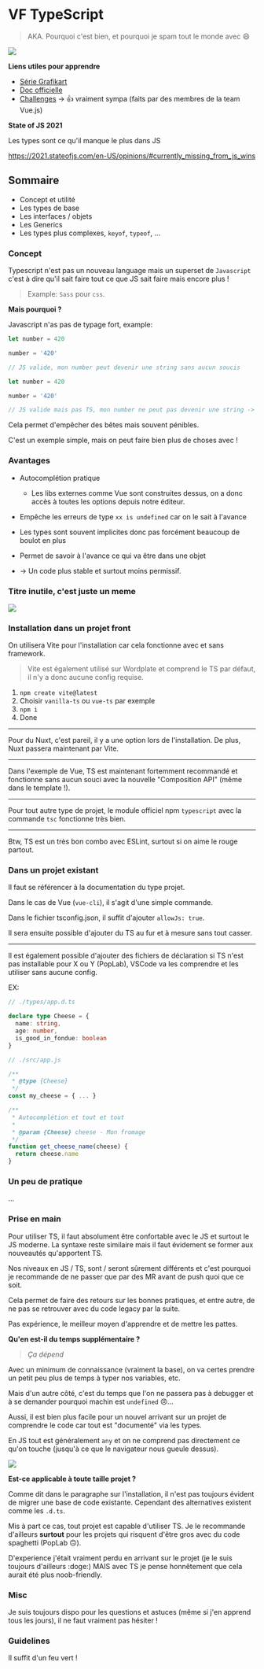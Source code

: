 # VF TypeScript

> AKA. Pourquoi c'est bien, et pourquoi je spam tout le monde avec 😄

![](https://pics.me.me/welcome-to-javascript-where-the-objects-are-made-up-and-13411868.png)

**Liens utiles pour apprendre**

- [Série Grafikart](https://www.youtube.com/watch?v=ffCIANfx_-0&list=PLjwdMgw5TTLX1tQ1qDNHTsy_lrkCt4VW3)
- [Doc officielle](https://www.typescriptlang.org/)
- [Challenges](https://github.com/type-challenges/type-challenges) -> 👍 vraiment sympa (faits par des membres de la team Vue.js)

**State of JS 2021**

Les types sont ce qu'il manque le plus dans JS

<https://2021.stateofjs.com/en-US/opinions/#currently_missing_from_js_wins>

## Sommaire

- Concept et utilité
- Les types de base
- Les interfaces / objets
- Les Generics
- Les types plus complexes, `keyof`, `typeof`, ...

### Concept

Typescript n'est pas un nouveau language mais un superset de `Javascript` c'est à dire qu'il sait faire tout ce que JS sait faire mais encore plus !

> Example: `Sass` pour `css`.

**Mais pourquoi ?**

Javascript n'as pas de typage fort, example:

```js
let number = 420

number = '420'

// JS valide, mon number peut devenir une string sans aucun soucis
```

```ts
let number = 420

number = '420'

// JS valide mais pas TS, mon number ne peut pas devenir une string -> Pas le droit en TS, un number reste un number -> Le fichier ne peut pas compiler
```

Cela permet d'empêcher des bêtes mais souvent pénibles.

C'est un exemple simple, mais on peut faire bien plus de choses avec !

### Avantages

- Autocomplétion pratique
  - Les libs externes comme Vue sont construites dessus, on a donc accès à toutes les options depuis notre éditeur.

- Empêche les erreurs de type `xx is undefined` car on le sait à l'avance
- Les types sont souvent implicites donc pas forcément beaucoup de boulot en plus
- Permet de savoir à l'avance ce qui va être dans une objet

- -> Un code plus stable et surtout moins permissif.

### Titre inutile, c'est juste un meme

![](https://external-content.duckduckgo.com/iu/?u=https%3A%2F%2Fdmitripavlutin.com%2Fstatic%2Ff3acca84aa642ed9f8591db27e382a90%2F5fd6b%2Ftypeof-5.jpg&f=1&nofb=1)

### Installation dans un projet front

On utilisera Vite pour l'installation car cela fonctionne avec et sans framework.

> Vite est également utilisé sur Wordplate et comprend le TS par défaut, il n'y a donc aucune config requise.

1. `npm create vite@latest`
2. Choisir `vanilla-ts` ou `vue-ts` par exemple
3. `npm i`
4. Done

---

Pour du Nuxt, c'est pareil, il y a une option lors de l'installation. De plus, Nuxt passera maintenant par Vite.

---

Dans l'exemple de Vue, TS est maintenant fortemment recommandé et fonctionne sans aucun souci avec la nouvelle "Composition API" (même dans le template !).

---

Pour tout autre type de projet, le module officiel npm `typescript` avec la commande `tsc` fonctionne très bien.

---

Btw, TS est un très bon combo avec ESLint, surtout si on aime le rouge partout.

### Dans un projet existant

Il faut se référencer à la documentation du type projet.

Dans le cas de Vue (`vue-cli`), il s'agit d'une simple commande.

Dans le fichier tsconfig.json, il suffit d'ajouter `allowJs: true`.

Il sera ensuite possible d'ajouter du TS au fur et à mesure sans tout casser.

---

Il est également possible d'ajouter des fichiers de déclaration si TS n'est pas installable pour X ou Y (PopLab), VSCode va les comprendre et les utiliser sans aucune config.

EX:

```ts
// ./types/app.d.ts

declare type Cheese = {
  name: string,
  age: number,
  is_good_in_fondue: boolean
}
```

```js
// ./src/app.js

/**
 * @type {Cheese}
 */
const my_cheese = { ... }

/**
 * Autocomplétion et tout et tout
 *
 * @param {Cheese} cheese - Mon fromage
 */
function get_cheese_name(cheese) {
  return cheese.name
}
```

### Un peu de pratique

...

### Prise en main

Pour utiliser TS, il faut absolument être confortable avec le JS et surtout le JS moderne. La syntaxe reste similaire mais il faut évidement se former aux nouveautés qu'apportent TS.

Nos niveaux en JS / TS, sont / seront sûrement différents et c'est pourquoi je recommande de ne passer que par des MR avant de push quoi que ce soit.

Cela permet de faire des retours sur les bonnes pratiques, et entre autre, de ne pas se retrouver avec du code legacy par la suite.

Pas expérience, le meilleur moyen d'apprendre et de mettre les pattes.

**Qu'en est-il du temps supplémentaire ?**

> *Ça dépend*

Avec un minimum de connaissance (vraiment la base), on va certes prendre un petit peu plus de temps à typer nos variables, etc.

Mais d'un autre côté, c'est du temps que l'on ne passera pas à debugger et à se demander pourquoi machin est `undefined` 😠...

Aussi, il est bien plus facile pour un nouvel arrivant sur un projet de comprendre le code car tout est "documenté" via les types.

En JS tout est généralement `any` et on ne comprend pas directement ce qu'on touche (jusqu'à ce que le navigateur nous gueule dessus).

![](https://external-content.duckduckgo.com/iu/?u=https%3A%2F%2Fi.redd.it%2Fd3b8tswrbxn31.jpg&f=1&nofb=1)

**Est-ce applicable à toute taille projet ?**

Comme dit dans le paragraphe sur l'installation, il n'est pas toujours évident de migrer une base de code existante. Cependant des alternatives existent comme les `.d.ts`.

Mis à part ce cas, tout projet est capable d'utiliser TS. Je le recommande d'ailleurs **surtout** pour les projets qui risquent d'être gros avec du code spaghetti (PopLab 🙃).

D'experience j'était vraiment perdu en arrivant sur le projet (je le suis toujours d'ailleurs :doge:) MAIS avec TS je pense honnêtement que cela aurait été plus noob-friendly.

### Misc

Je suis toujours dispo pour les questions et astuces (même si j'en apprend tous les jours), il ne faut vraiment pas hésiter !

### Guidelines

Il suffit d'un feu vert !
